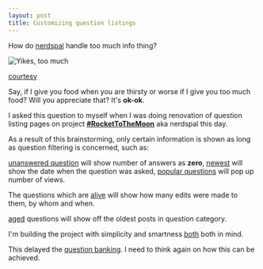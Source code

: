 ```yaml
---
layout: post
title: Customizing question listings
---
```

How do [nerdspal](https://nerdspal.com/) handle too much info thing?

![Yikes, too much](http://cdn.meme.am/instances/54518697.jpg)

[courtesy](http://memegenerator.net/)

Say, if I give you food when you are thirsty or worse if I give you too much food? Will you appreciate that? It's **ok-ok**.

I asked this question to myself when I was doing renovation of question listing pages on project **[#RocketToTheMoon](http://blogx.nerdspal.com/rocket-launch/)** aka nerdspal this day.

As a result of this brainstorming, only certain information is shown as long as question filtering is concerned, such as:

[unanswered question](https://nerdspal.com/Questions?Sort=Unanswered) will show number of answers as **zero**, [newest](https://nerdspal.com/Questions?Sort=Newest) will show the date when the question was asked, [popular questions](https://nerdspal.com/Questions?Sort=Popular) will pop up number of views.

The questions which are [alive](https://nerdspal.com/Questions?Sort=Live) will show how many edits were made to them, by whom and when.

[aged](https://nerdspal.com/Questions?Sort=Oldest) questions will show off the oldest posts in question category.

I'm building the project with simplicity and smartness [both](https://nerdspal.com/Home/Overview#SmartSimple) both in mind.

This delayed the [question banking](http://blogx.nerdspal.com/question-banking/). I need to think again on how this can be achieved.
